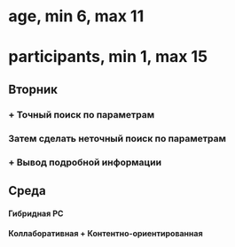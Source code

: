 # age, min 6, max 11
# participants, min 1, max 15


## Вторник
### + Точный поиск по параметрам
### Затем сделать неточный поиск по параметрам
### + Вывод подробной информации

## Среда
####  Гибридная РС
#### Коллаборативная + Контентно-ориентированная